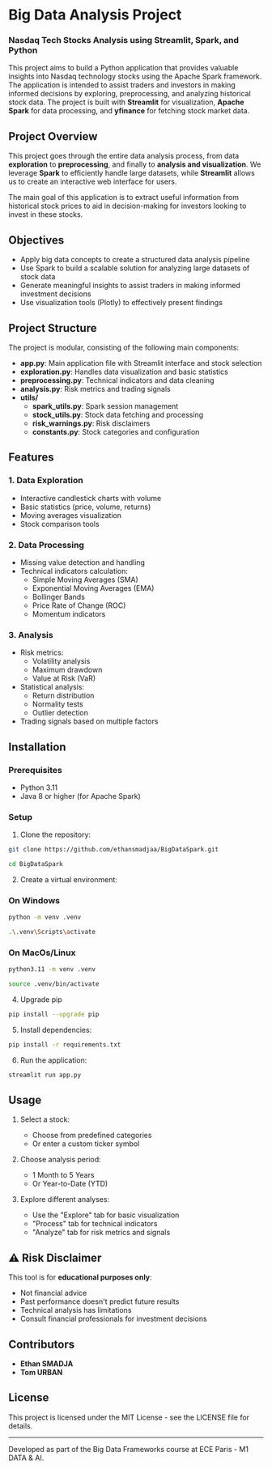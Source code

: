 # Big Data Analysis Project

### Nasdaq Tech Stocks Analysis using Streamlit, Spark, and Python

This project aims to build a Python application that provides valuable insights into Nasdaq technology stocks using the Apache Spark framework. The application is intended to assist traders and investors in making informed decisions by exploring, preprocessing, and analyzing historical stock data. The project is built with **Streamlit** for visualization, **Apache Spark** for data processing, and **yfinance** for fetching stock market data.

## Project Overview

This project goes through the entire data analysis process, from data **exploration** to **preprocessing**, and finally to **analysis and visualization**. We leverage **Spark** to efficiently handle large datasets, while **Streamlit** allows us to create an interactive web interface for users.

The main goal of this application is to extract useful information from historical stock prices to aid in decision-making for investors looking to invest in these stocks.

## Objectives

- Apply big data concepts to create a structured data analysis pipeline
- Use Spark to build a scalable solution for analyzing large datasets of stock data
- Generate meaningful insights to assist traders in making informed investment decisions
- Use visualization tools (Plotly) to effectively present findings

## Project Structure

The project is modular, consisting of the following main components:

- **app.py**: Main application file with Streamlit interface and stock selection
- **exploration.py**: Handles data visualization and basic statistics
- **preprocessing.py**: Technical indicators and data cleaning
- **analysis.py**: Risk metrics and trading signals
- **utils/**
  - **spark_utils.py**: Spark session management
  - **stock_utils.py**: Stock data fetching and processing
  - **risk_warnings.py**: Risk disclaimers
  - **constants.py**: Stock categories and configuration

## Features

### 1. Data Exploration
- Interactive candlestick charts with volume
- Basic statistics (price, volume, returns)
- Moving averages visualization
- Stock comparison tools

### 2. Data Processing
- Missing value detection and handling
- Technical indicators calculation:
  - Simple Moving Averages (SMA)
  - Exponential Moving Averages (EMA)
  - Bollinger Bands
  - Price Rate of Change (ROC)
  - Momentum indicators

### 3. Analysis
- Risk metrics:
  - Volatility analysis
  - Maximum drawdown
  - Value at Risk (VaR)
- Statistical analysis:
  - Return distribution
  - Normality tests
  - Outlier detection
- Trading signals based on multiple factors

## Installation

### Prerequisites
- Python 3.11
- Java 8 or higher (for Apache Spark)

### Setup

1. Clone the repository:
```bash
git clone https://github.com/ethansmadjaa/BigDataSpark.git
````
```bash
cd BigDataSpark
```

2. Create a virtual environment:
### On Windows
```bash
python -m venv .venv
```
```Bash
.\.venv\Scripts\activate
```

### On MacOs/Linux
```bash
python3.11 -m venv .venv
```

```Bash
source .venv/bin/activate
```
4. Upgrade pip
```bash
pip install --upgrade pip
```

5. Install dependencies:
```bash
pip install -r requirements.txt
```

6. Run the application:
```bash
streamlit run app.py
```

## Usage

1. Select a stock:
   - Choose from predefined categories
   - Or enter a custom ticker symbol

2. Choose analysis period:
   - 1 Month to 5 Years
   - Or Year-to-Date (YTD)

3. Explore different analyses:
   - Use the "Explore" tab for basic visualization
   - "Process" tab for technical indicators
   - "Analyze" tab for risk metrics and signals

## ⚠️ Risk Disclaimer

This tool is for **educational purposes only**:
- Not financial advice
- Past performance doesn't predict future results
- Technical analysis has limitations
- Consult financial professionals for investment decisions

## Contributors

- **Ethan SMADJA**
- **Tom URBAN**

## License

This project is licensed under the MIT License - see the LICENSE file for details.

---

Developed as part of the Big Data Frameworks course at ECE Paris - M1 DATA & AI.
